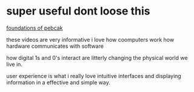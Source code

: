 # super useful dont loose this 

[foundations of pebcak](https://www.youtube.com/playlist?list=PLzdnOPI1iJNcsRwJhvksEo1tJqjIqWbN-)

these videos are very informative 
i love how coomputers work how hardware communicates with software

how digital 1s and 0's interact are litterly changing the physical world we live in.

user experience is what i really love intuitive interfaces and displaying information in a effective and simple way.

